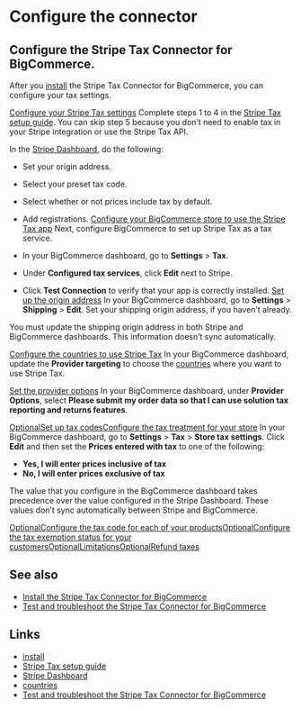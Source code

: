 # Configure the connector

## Configure the Stripe Tax Connector for BigCommerce.

After you [install](https://docs.stripe.com/connectors/bigcommerce/installation)
the Stripe Tax Connector for BigCommerce, you can configure your tax settings.

[Configure your Stripe Tax
settings](https://docs.stripe.com/connectors/bigcommerce/configuration#configure-stripe-tax)
Complete steps 1 to 4 in the [Stripe Tax setup
guide](https://docs.stripe.com/tax/set-up). You can skip step 5 because you
don’t need to enable tax in your Stripe integration or use the Stripe Tax API.

In the [Stripe Dashboard](https://dashboard.stripe.com/), do the following:

- Set your origin address.
- Select your preset tax code.
- Select whether or not prices include tax by default.
- Add registrations.
[Configure your BigCommerce store to use the Stripe Tax
app](https://docs.stripe.com/connectors/bigcommerce/configuration#configure-bigcommerce)
Next, configure BigCommerce to set up Stripe Tax as a tax service.

- In your BigCommerce dashboard, go to **Settings** > **Tax**.
- Under **Configured tax services**, click **Edit** next to Stripe.
- Click **Test Connection** to verify that your app is correctly installed.
[Set up the origin
address](https://docs.stripe.com/connectors/bigcommerce/configuration#setup-origin-address)
In your BigCommerce dashboard, go to **Settings** > **Shipping** > **Edit**. Set
your shipping origin address, if you haven’t already.

You must update the shipping origin address in both Stripe and BigCommerce
dashboards. This information doesn’t sync automatically.

[Configure the countries to use Stripe
Tax](https://docs.stripe.com/connectors/bigcommerce/configuration#configure-country-list)
In your BigCommerce dashboard, update the **Provider targeting** to choose the
[countries](https://docs.stripe.com/tax/supported-countries) where you want to
use Stripe Tax.

[Set the provider
options](https://docs.stripe.com/connectors/bigcommerce/configuration#set-provider-options)
In your BigCommerce dashboard, under **Provider Options**, select **Please
submit my order data so that I can use solution tax reporting and returns
features**.

[OptionalSet up tax
codes](https://docs.stripe.com/connectors/bigcommerce/configuration#set-up-tax-codes)[Configure
the tax treatment for your
store](https://docs.stripe.com/connectors/bigcommerce/configuration#configure-tax-treatment)
In your BigCommerce dashboard, go to **Settings** > **Tax** > **Store tax
settings**. Click **Edit** and then set the **Prices entered with tax** to one
of the following:

- **Yes, I will enter prices inclusive of tax**
- **No, I will enter prices exclusive of tax**

The value that you configure in the BigCommerce dashboard takes precedence over
the value configured in the Stripe Dashboard. These values don’t sync
automatically between Stripe and BigCommerce.

[OptionalConfigure the tax code for each of your
products](https://docs.stripe.com/connectors/bigcommerce/configuration#configure-tax-code-for-products)[OptionalConfigure
the tax exemption status for your
customers](https://docs.stripe.com/connectors/bigcommerce/configuration#configure-customer-tax-exemptions)[OptionalLimitations](https://docs.stripe.com/connectors/bigcommerce/configuration#limitations)[OptionalRefund
taxes](https://docs.stripe.com/connectors/bigcommerce/configuration#refund-taxes)
## See also

- [Install the Stripe Tax Connector for
BigCommerce](https://docs.stripe.com/connectors/bigcommerce/installation)
- [Test and troubleshoot the Stripe Tax Connector for
BigCommerce](https://docs.stripe.com/connectors/bigcommerce/troubleshooting)

## Links

- [install](https://docs.stripe.com/connectors/bigcommerce/installation)
- [Stripe Tax setup guide](https://docs.stripe.com/tax/set-up)
- [Stripe Dashboard](https://dashboard.stripe.com/)
- [countries](https://docs.stripe.com/tax/supported-countries)
- [Test and troubleshoot the Stripe Tax Connector for
BigCommerce](https://docs.stripe.com/connectors/bigcommerce/troubleshooting)